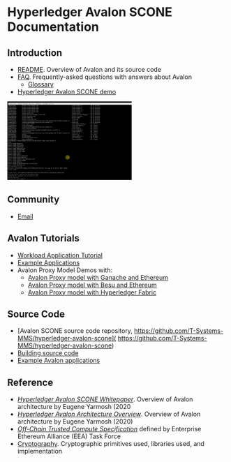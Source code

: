 <!--
Licensed under Creative Commons Attribution 4.0 International License
https://creativecommons.org/licenses/by/4.0/
-->
# Hyperledger Avalon SCONE Documentation

## Introduction
* [README](../README.md). Overview of Avalon and its source code
* [FAQ](./FAQ.rst). Frequently-asked questions with answers about Avalon
  * [Glossary](./FAQ.rst#glossary)
* [Hyperledger Avalon SCONE demo](https://drive.google.com/file/d/1cvAZFJGkGXEHFVFMG_QnTOEDjZFlpgbO/view?usp=sharing)

[![Hyperledger Avalon SCONE demo](../images/avalon-scone-screenshot.png)](https://drive.google.com/file/d/1cvAZFJGkGXEHFVFMG_QnTOEDjZFlpgbO/view?usp=sharing)

## Community
* [Email](mujtaba.idrees@t-systems.com)

## Avalon Tutorials
* [Workload Application Tutorial](./workload-tutorial/)
* [Example Applications](../examples/apps/)
* Avalon Proxy Model Demos with:
  * [Avalon Proxy model with Ganache and Ethereum](./TestingGanacheProxyModel.rst)
  * [Avalon Proxy model with Besu and Ethereum](./TestingBesuProxyModel.rst)
  * [Avalon Proxy model with Hyperledger Fabric](./TestingFabricProxyModel.rst)

## Source Code
* [Avalon SCONE source code repository, https://github.com/T-Systems-MMS/hyperledger-avalon-scone](
  https://github.com/T-Systems-MMS/hyperledger-avalon-scone)
* [Building source code](../BUILD.md)
* [Example Avalon applications](../examples)


## Reference
* [_Hyperledger Avalon SCONE Whitepaper_](./whitepaper_avalon_scone.pdf).
  Overview of Avalon architecture by Eugene Yarmosh (2020
* [_Hyperledger Avalon Architecture Overview_](
  https://github.com/hyperledger/avalon/blob/master/docs//avalon-arch.pdf).
  Overview of Avalon architecture by Eugene Yarmosh (2020)
* [ _Off-Chain Trusted Compute Specification_](
  https://entethalliance.github.io/trusted-computing/spec.html)
  defined by Enterprise Ethereum Alliance (EEA) Task Force
* [Cryptography](../common/cpp/crypto/README.md). Cryptographic primitives
  used, libraries used, and implementation
